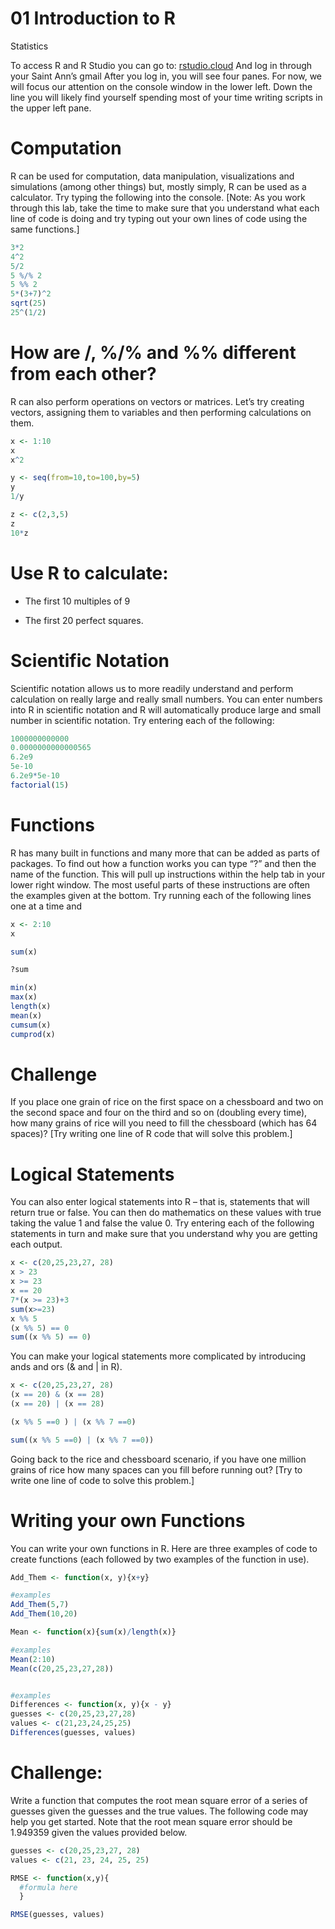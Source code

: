 01 Introduction to R
================
Statistics

To access R and R Studio you can go to:
<a href="https://rstudio.cloud/" target="_blank">rstudio.cloud</a> And
log in through your Saint Ann’s gmail After you log in, you will see
four panes. For now, we will focus our attention on the console window
in the lower left. Down the line you will likely find yourself spending
most of your time writing scripts in the upper left pane.

# Computation

R can be used for computation, data manipulation, visualizations and
simulations (among other things) but, mostly simply, R can be used as a
calculator. Try typing the following into the console. \[Note: As you
work through this lab, take the time to make sure that you understand
what each line of code is doing and try typing out your own lines of
code using the same functions.\]

``` r
3*2
4^2
5/2
5 %/% 2
5 %% 2
5*(3+7)^2
sqrt(25)
25^(1/2)
```

# How are /, %/% and %% different from each other?

R can also perform operations on vectors or matrices. Let’s try creating
vectors, assigning them to variables and then performing calculations on
them.

``` r
x <- 1:10
x
x^2

y <- seq(from=10,to=100,by=5)
y
1/y

z <- c(2,3,5)
z
10*z
```

# Use R to calculate:

-   The first 10 multiples of 9

-   The first 20 perfect squares.

# Scientific Notation

Scientific notation allows us to more readily understand and perform
calculation on really large and really small numbers. You can enter
numbers into R in scientific notation and R will automatically produce
large and small number in scientific notation. Try entering each of the
following:

``` r
1000000000000
0.0000000000000565
6.2e9
5e-10
6.2e9*5e-10
factorial(15)
```

# Functions

R has many built in functions and many more that can be added as parts
of packages. To find out how a function works you can type “?” and then
the name of the function. This will pull up instructions within the help
tab in your lower right window. The most useful parts of these
instructions are often the examples given at the bottom. Try running
each of the following lines one at a time and

``` r
x <- 2:10
x

sum(x)

?sum

min(x)
max(x)
length(x)
mean(x)
cumsum(x)
cumprod(x)
```

# Challenge

If you place one grain of rice on the first space on a chessboard and
two on the second space and four on the third and so on (doubling every
time), how many grains of rice will you need to fill the chessboard
(which has 64 spaces)? \[Try writing one line of R code that will solve
this problem.\]

# Logical Statements

You can also enter logical statements into R – that is, statements that
will return true or false. You can then do mathematics on these values
with true taking the value 1 and false the value 0. Try entering each of
the following statements in turn and make sure that you understand why
you are getting each output.

``` r
x <- c(20,25,23,27, 28)
x > 23
x >= 23
x == 20
7*(x >= 23)+3
sum(x>=23)
x %% 5
(x %% 5) == 0
sum((x %% 5) == 0)
```

You can make your logical statements more complicated by introducing
ands and ors (& and \| in R).

``` r
x <- c(20,25,23,27, 28)
(x == 20) & (x == 28)
(x == 20) | (x == 28)

(x %% 5 ==0 ) | (x %% 7 ==0)

sum((x %% 5 ==0) | (x %% 7 ==0))
```

Going back to the rice and chessboard scenario, if you have one million
grains of rice how many spaces can you fill before running out? \[Try to
write one line of code to solve this problem.\]

# Writing your own Functions

You can write your own functions in R. Here are three examples of code
to create functions (each followed by two examples of the function in
use).

``` r
Add_Them <- function(x, y){x+y}

#examples
Add_Them(5,7)
Add_Them(10,20)

Mean <- function(x){sum(x)/length(x)}

#examples
Mean(2:10)
Mean(c(20,25,23,27,28))


#examples
Differences <- function(x, y){x - y}
guesses <- c(20,25,23,27,28)
values <- c(21,23,24,25,25)
Differences(guesses, values)
```

# Challenge:

Write a function that computes the root mean square error of a series of
guesses given the guesses and the true values. The following code may
help you get started. Note that the root mean square error should be
1.949359 given the values provided below.

``` r
guesses <- c(20,25,23,27, 28)
values <- c(21, 23, 24, 25, 25)

RMSE <- function(x,y){
  #formula here
  }

RMSE(guesses, values) 
```
